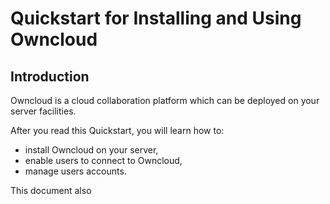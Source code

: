 # Quickstart for Installing and Using Owncloud

## Introduction

Owncloud is a cloud collaboration platform which can be deployed on your server facilities.

After you read this Quickstart, you will learn how to:

- install Owncloud on your server,
- enable users to connect to Owncloud,
- manage users accounts.

This document also 